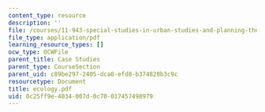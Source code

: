 ```yaml
---
content_type: resource
description: ''
file: /courses/11-943-special-studies-in-urban-studies-and-planning-the-cardener-river-corridor-workshop-fall-2001/0c25ff9e4034007d0c70017457498979_ecology.pdf
file_type: application/pdf
learning_resource_types: []
ocw_type: OCWFile
parent_title: Case Studies
parent_type: CourseSection
parent_uid: c89be297-2405-dca0-efd8-b374828b3c9c
resourcetype: Document
title: ecology.pdf
uid: 0c25ff9e-4034-007d-0c70-017457498979
---
```

